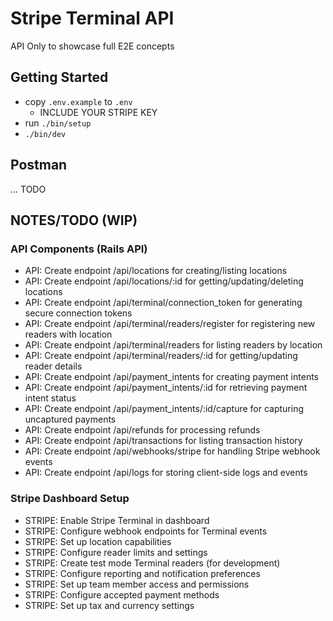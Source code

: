 # Stripe Terminal API

API Only to showcase full E2E concepts

## Getting Started

- copy `.env.example` to `.env`
  - INCLUDE YOUR STRIPE KEY
- run `./bin/setup`
- `./bin/dev`

## Postman

... TODO

## NOTES/TODO (WIP)

### API Components (Rails API)

- API: Create endpoint /api/locations for creating/listing locations
- API: Create endpoint /api/locations/:id for getting/updating/deleting locations
- API: Create endpoint /api/terminal/connection_token for generating secure connection tokens
- API: Create endpoint /api/terminal/readers/register for registering new readers with location
- API: Create endpoint /api/terminal/readers for listing readers by location
- API: Create endpoint /api/terminal/readers/:id for getting/updating reader details
- API: Create endpoint /api/payment_intents for creating payment intents
- API: Create endpoint /api/payment_intents/:id for retrieving payment intent status
- API: Create endpoint /api/payment_intents/:id/capture for capturing uncaptured payments
- API: Create endpoint /api/refunds for processing refunds
- API: Create endpoint /api/transactions for listing transaction history
- API: Create endpoint /api/webhooks/stripe for handling Stripe webhook events
- API: Create endpoint /api/logs for storing client-side logs and events

### Stripe Dashboard Setup

- STRIPE: Enable Stripe Terminal in dashboard
- STRIPE: Configure webhook endpoints for Terminal events
- STRIPE: Set up location capabilities
- STRIPE: Configure reader limits and settings
- STRIPE: Create test mode Terminal readers (for development)
- STRIPE: Configure reporting and notification preferences
- STRIPE: Set up team member access and permissions
- STRIPE: Configure accepted payment methods
- STRIPE: Set up tax and currency settings
